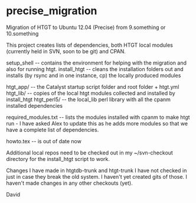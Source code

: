 precise_migration
=================

Migration of HTGT to Ubuntu 12.04 (Precise) from 9.something or 10.something

This project creates lists of dependencies, both HTGT local modules (currently held in SVN, soon to be git) and CPAN.

setup_shell -- contains the environment for helping with the migration and also for running htgt.
install_htgt -- cleans the installation folders out and installs (by rsync and in one instance, cp) the locally produced modules

htgt_app/ -- the Catalyst startup script folder and root folder + htgt.yml
htgt_lib/ -- copies of the local htgt modules collected and installed by install_htgt
htgt_perl5/ -- the local_lib perl library with all the cpanm installed dependencies

required_modules.txt -- lists the modules installed with cpanm to make htgt run - I have asked Alex to update this as he adds more modules so that we have a complete list of dependencies.

howto.tex -- is out of date now

Additional local repos need to be checked out in my ~/svn-checkout directory for the install_htgt script to work.

Changes I have made in htgtdb-trunk and htgt-trunk I have not checked in just in case they break the old system.
I haven't yet created gits of those. I haven't made changes in any other checkouts (yet).

David
